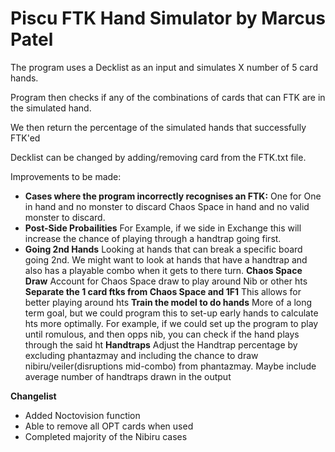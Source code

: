 # Piscu FTK Hand Simulator by Marcus Patel

The program uses a Decklist as an input and simulates X number of 5 card hands.

Program then checks if any of the combinations of cards that can FTK are in the simulated hand.

We then return the percentage of the simulated hands that successfully FTK'ed

Decklist can be changed by adding/removing card from the FTK.txt file.


Improvements to be made:
- **Cases where the program incorrectly recognises an FTK:**
  One for One in hand and no monster to discard
  Chaos Space in hand and no valid monster to discard.
- **Post-Side Probailities**
  For Example, if we  side in Exchange this will increase the chance of playing through a handtrap going first.
- **Going 2nd Hands**
  Looking at hands that can break a specific board going 2nd.
  We might want to look at hands that have a handtrap and also has a playable combo when it gets to there turn.
  **Chaos Space Draw**
  Account for Chaos Space draw to play around Nib or other hts
  **Separate the 1 card ftks from Chaos Space and 1F1**
  This allows for better playing around hts
  **Train the model to do hands**
  More of a long term goal, but we could program this to set-up early hands to calculate hts more optimally. For example, if we could set up the program to play until romulous, and then opps nib, you can check if the hand plays through the said ht
  **Handtraps**
  Adjust the Handtrap percentage by excluding phantazmay and including the chance to draw nibiru/veiler(disruptions mid-combo) from phantazmay. Maybe include average number of handtraps drawn in the output

**Changelist**
- Added Noctovision function
- Able to remove all OPT cards when used
- Completed majority of the Nibiru cases
